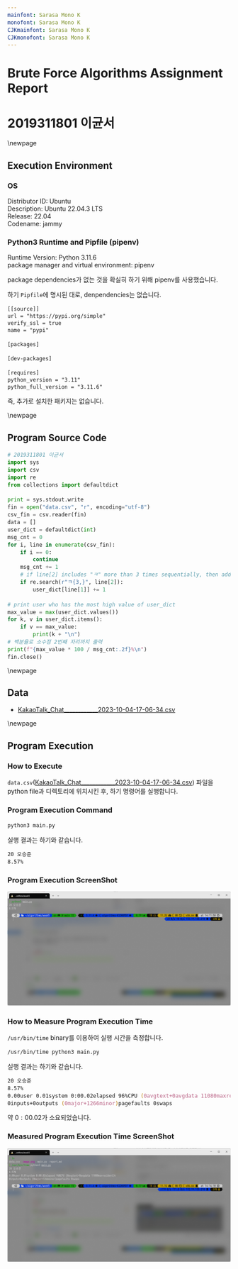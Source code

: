 ```yaml
---
mainfont: Sarasa Mono K
monofont: Sarasa Mono K
CJKmainfont: Sarasa Mono K
CJKmonofont: Sarasa Mono K
---
```


# Brute Force Algorithms Assignment Report

# 2019311801 이균서

\newpage

## Execution Environment

### OS

Distributor ID: Ubuntu  
Description: Ubuntu 22.04.3 LTS  
Release: 22.04  
Codename: jammy

### Python3 Runtime and Pipfile (pipenv)

Runtime Version: Python 3.11.6  
package manager and virtual environment: pipenv

package dependencies가 없는 것을 확실히 하기 위해 pipenv를 사용했습니다.

하기 `Pipfile`에 명시된 대로, denpendencies는 없습니다.

```
[[source]]
url = "https://pypi.org/simple"
verify_ssl = true
name = "pypi"

[packages]

[dev-packages]

[requires]
python_version = "3.11"
python_full_version = "3.11.6"
```

즉, 추가로 설치한 패키지는 없습니다.

\newpage

## Program Source Code

```python
# 2019311801 이균서
import sys
import csv
import re
from collections import defaultdict

print = sys.stdout.write
fin = open("data.csv", "r", encoding="utf-8")
csv_fin = csv.reader(fin)
data = []
user_dict = defaultdict(int)
msg_cnt = 0
for i, line in enumerate(csv_fin):
    if i == 0:
        continue
    msg_cnt += 1
    # if line[2] includes "ㅋ" more than 3 times sequentially, then add 1 to user_dict[line[1]]
    if re.search(r"ㅋ{3,}", line[2]):
        user_dict[line[1]] += 1

# print user who has the most high value of user_dict
max_value = max(user_dict.values())
for k, v in user_dict.items():
    if v == max_value:
        print(k + "\n")
# 백분율로 소수점 2번째 자리까지 출력
print(f"{max_value * 100 / msg_cnt:.2f}%\n")
fin.close()

```

\newpage

## Data

- [KakaoTalk_Chat\_\_\_\_\_\_\_\_\_\_\_\_2023-10-04-17-06-34.csv](https://piazza.com/redirect/s3?bucket=uploads&prefix=paste%2Fllui864osim11d%2Fa26231d35f8801fe90835532bab37aa4b614caffbdbfc21faf1d83e534860f73%2FKakaoTalk_Chat____________2023-10-04-17-06-34.csv)

\newpage

## Program Execution

### How to Execute

`data.csv`([KakaoTalk_Chat\_\_\_\_\_\_\_\_\_\_\_\_2023-10-04-17-06-34.csv](https://piazza.com/redirect/s3?bucket=uploads&prefix=paste%2Fllui864osim11d%2Fa26231d35f8801fe90835532bab37aa4b614caffbdbfc21faf1d83e534860f73%2FKakaoTalk_Chat____________2023-10-04-17-06-34.csv)) 파일을 python file과 디렉토리에 위치시킨 후, 하기 명령어를 실행합니다.

### Program Execution Command

```zsh
python3 main.py
```

실행 결과는 하기와 같습니다.

```zsh
20 오승준
8.57%
```

### Program Execution ScreenShot

![Program Execution ScreenShot](image.png)

### How to Measure Program Execution Time

`/usr/bin/time` binary를 이용하여 실행 시간을 측정합니다.

```zsh
/usr/bin/time python3 main.py
```

실행 결과는 하기와 같습니다.

```zsh
20 오승준
8.57%
0.00user 0.01system 0:00.02elapsed 96%CPU (0avgtext+0avgdata 11080maxresident)k
0inputs+0outputs (0major+1266minor)pagefaults 0swaps
```

약 $0:00.02$가 소요되었습니다.

### Measured Program Execution Time ScreenShot

![Measured Program Execution Time ScreenShot](image-1.png)
